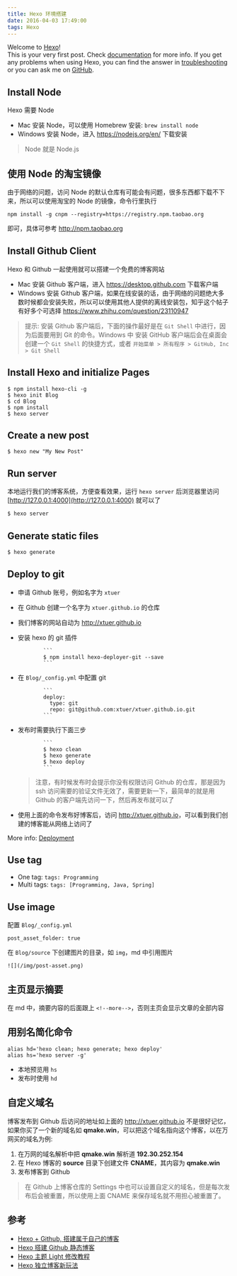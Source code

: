 ```yaml
---
title: Hexo 环境搭建
date: 2016-04-03 17:49:00
tags: Hexo
---
```


Welcome to [Hexo](https://hexo.io/)!   
This is your very first post. Check [documentation](https://hexo.io/docs/) for more info. If you get any problems when using Hexo, you can find the answer in [troubleshooting](https://hexo.io/docs/troubleshooting.html) or you can ask me on [GitHub](https://github.com/hexojs/hexo/issues).

<!--more-->

## Install Node
Hexo 需要 Node

* Mac 安装 Node，可以使用 Homebrew 安装: `brew install node`
* Windows 安装 Node，进入 <https://nodejs.org/en/> 下载安装

> Node 就是 Node.js

## 使用 Node 的淘宝镜像
由于网络的问题，访问 Node 的默认仓库有可能会有问题，很多东西都下载不下来，所以可以使用淘宝的 Node 的镜像，命令行里执行 

```
npm install -g cnpm --registry=https://registry.npm.taobao.org
```
即可，具体可参考 <http://npm.taobao.org>

## Install Github Client
Hexo 和 Github 一起使用就可以搭建一个免费的博客网站

* Mac 安装 Github 客户端，进入 <https://desktop.github.com> 下载客户端
* Windows 安装 Github 客户端，如果在线安装的话，由于网络的问题绝大多数时候都会安装失败，所以可以使用其他人提供的离线安装包，知乎这个帖子有好多个可选择 <https://www.zhihu.com/question/23110947>

> 提示: 安装 Github 客户端后，下面的操作最好是在 `Git Shell` 中进行，因为后面要用到 Git 的命令。Windows 中 安装 GitHub 客户端后会在桌面会创建一个 `Git Shell` 的快捷方式，或者 `开始菜单 > 所有程序 > GitHub, Inc > Git Shell`

## Install Hexo and initialize Pages
```
$ npm install hexo-cli -g
$ hexo init Blog
$ cd Blog
$ npm install
$ hexo server
```

## Create a new post

```
$ hexo new "My New Post"
```

## Run server

本地运行我们的博客系统，方便查看效果，运行 `hexo server` 后浏览器里访问 [http://127.0.0.1:4000](http://127.0.0.1:4000) 就可以了

``` bash
$ hexo server
```

## Generate static files

``` bash
$ hexo generate
```

## Deploy to git
*   申请 Github 账号，例如名字为 `xtuer`
*   在 Github 创建一个名字为 `xtuer.github.io` 的仓库
*   我们博客的网站自动为 <http://xtuer.github.io>
*   安装 hexo 的 git 插件

                ​```
                $ npm install hexo-deployer-git --save
                ​```

*   在 `Blog/_config.yml` 中配置 git

                ​```
                deploy:
                  type: git
                  repo: git@github.com:xtuer/xtuer.github.io.git
                ​```

*   发布时需要执行下面三步

                ​```
                $ hexo clean
                $ hexo generate
                $ hexo deploy
                ​```

    > 注意，有时候发布时会提示你没有权限访问 Github 的仓库，那是因为 ssh 访问需要的验证文件无效了，需要更新一下，最简单的就是用 Github 的客户端先访问一下，然后再发布就可以了
*   使用上面的命令发布好博客后，访问 <http://xtuer.github.io>，可以看到我们创建的博客能从网络上访问了

More info: [Deployment](https://hexo.io/docs/deployment.html)

## Use tag
* One tag: `tags: Programming`
* Multi tags: `tags: [Programming, Java, Spring]`

## Use image
配置 `Blog/_config.yml`

```
post_asset_folder: true
```

在 `Blog/source` 下创建图片的目录，如 `img`，md 中引用图片

```
![](/img/post-asset.png)
```

## 主页显示摘要
在 md 中，摘要内容的后面跟上 `<!--more-->`，否则主页会显示文章的全部内容

## 用别名简化命令
```
alias hd='hexo clean; hexo generate; hexo deploy'
alias hs='hexo server -g'
```

* 本地预览用 `hs`
* 发布时使用 `hd`

## 自定义域名

博客发布到 Github 后访问的地址如上面的 <http://xtuer.github.io> 不是很好记忆，如果你买了一个新的域名如 **qmake.win**，可以把这个域名指向这个博客，以在万网买的域名为例:

1. 在万网的域名解析中把 **qmake.win** 解析道 **192.30.252.154**
2. 在 Hexo 博客的 **source** 目录下创建文件 **CNAME**，其内容为 **qmake.win**
3. 发布博客到 Github

> 在 Github 上博客仓库的 Settings 中也可以设置自定义的域名，但是每次发布后会被重置，所以使用上面 CNAME 来保存域名就不用担心被重置了。

## 参考

* [Hexo + Github, 搭建属于自己的博客](http://www.jianshu.com/p/465830080ea9)
* [Hexo 搭建 Github 静态博客](http://www.cnblogs.com/zhcncn/p/4097881.html)
* [Hexo 主题 Light 修改教程](http://www.jianshu.com/p/70343b7c2fd3)
* [Hexo 独立博客新玩法](http://ibruce.info/2013/11/22/hexo-your-blog/)

